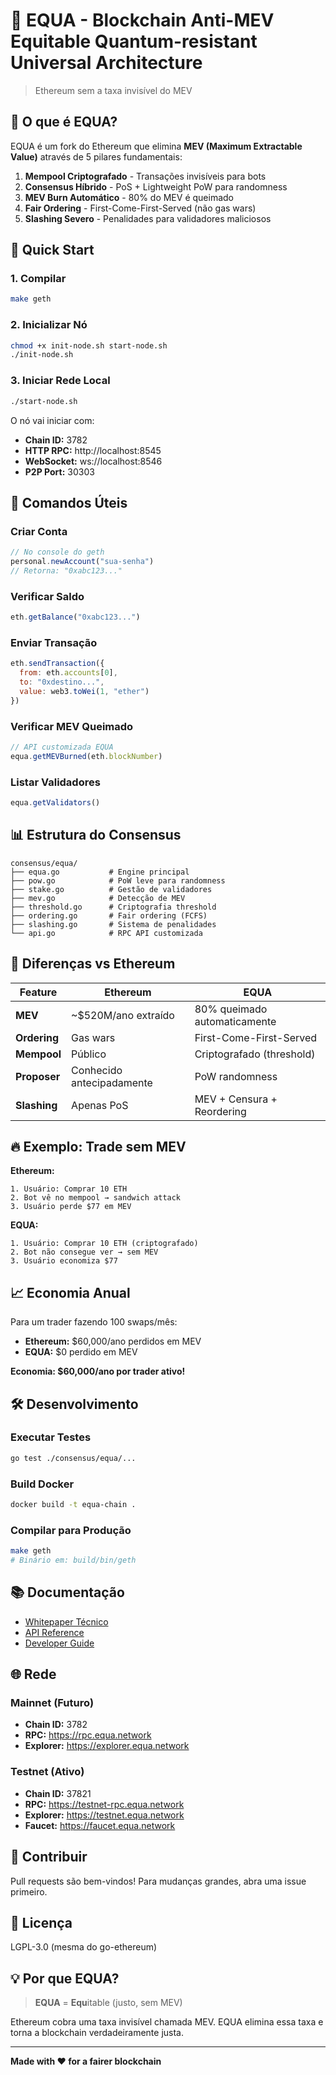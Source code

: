 # 🌟 EQUA - Blockchain Anti-MEV  Equitable Quantum-resistant Universal Architecture

> Ethereum sem a taxa invisível do MEV

## 🎯 O que é EQUA?

EQUA é um fork do Ethereum que elimina **MEV (Maximum Extractable Value)** através de 5 pilares fundamentais:

1. **Mempool Criptografado** - Transações invisíveis para bots
2. **Consensus Híbrido** - PoS + Lightweight PoW para randomness
3. **MEV Burn Automático** - 80% do MEV é queimado
4. **Fair Ordering** - First-Come-First-Served (não gas wars)
5. **Slashing Severo** - Penalidades para validadores maliciosos

## 🚀 Quick Start

### 1. Compilar

```bash
make geth
```

### 2. Inicializar Nó

```bash
chmod +x init-node.sh start-node.sh
./init-node.sh
```

### 3. Iniciar Rede Local

```bash
./start-node.sh
```

O nó vai iniciar com:
- **Chain ID:** 3782
- **HTTP RPC:** http://localhost:8545
- **WebSocket:** ws://localhost:8546
- **P2P Port:** 30303

## 🔧 Comandos Úteis

### Criar Conta

```javascript
// No console do geth
personal.newAccount("sua-senha")
// Retorna: "0xabc123..."
```

### Verificar Saldo

```javascript
eth.getBalance("0xabc123...")
```

### Enviar Transação

```javascript
eth.sendTransaction({
  from: eth.accounts[0],
  to: "0xdestino...",
  value: web3.toWei(1, "ether")
})
```

### Verificar MEV Queimado

```javascript
// API customizada EQUA
equa.getMEVBurned(eth.blockNumber)
```

### Listar Validadores

```javascript
equa.getValidators()
```

## 📊 Estrutura do Consensus

```
consensus/equa/
├── equa.go           # Engine principal
├── pow.go            # PoW leve para randomness
├── stake.go          # Gestão de validadores
├── mev.go            # Detecção de MEV
├── threshold.go      # Criptografia threshold
├── ordering.go       # Fair ordering (FCFS)
├── slashing.go       # Sistema de penalidades
└── api.go            # RPC API customizada
```

## 🎨 Diferenças vs Ethereum

| Feature | Ethereum | EQUA |
|---------|----------|------|
| **MEV** | ~$520M/ano extraído | 80% queimado automaticamente |
| **Ordering** | Gas wars | First-Come-First-Served |
| **Mempool** | Público | Criptografado (threshold) |
| **Proposer** | Conhecido antecipadamente | PoW randomness |
| **Slashing** | Apenas PoS | MEV + Censura + Reordering |

## 🔥 Exemplo: Trade sem MEV

**Ethereum:**
```
1. Usuário: Comprar 10 ETH
2. Bot vê no mempool → sandwich attack
3. Usuário perde $77 em MEV
```

**EQUA:**
```
1. Usuário: Comprar 10 ETH (criptografado)
2. Bot não consegue ver → sem MEV
3. Usuário economiza $77
```

## 📈 Economia Anual

Para um trader fazendo 100 swaps/mês:

- **Ethereum:** $60,000/ano perdidos em MEV
- **EQUA:** $0 perdido em MEV

**Economia: $60,000/ano por trader ativo!**

## 🛠️ Desenvolvimento

### Executar Testes

```bash
go test ./consensus/equa/...
```

### Build Docker

```bash
docker build -t equa-chain .
```

### Compilar para Produção

```bash
make geth
# Binário em: build/bin/geth
```

## 📚 Documentação

- [Whitepaper Técnico](./docs/equa/indice.md)
- [API Reference](./docs/api.md)
- [Developer Guide](./docs/developers.md)

## 🌐 Rede

### Mainnet (Futuro)
- **Chain ID:** 3782
- **RPC:** https://rpc.equa.network
- **Explorer:** https://explorer.equa.network

### Testnet (Ativo)
- **Chain ID:** 37821
- **RPC:** https://testnet-rpc.equa.network
- **Explorer:** https://testnet.equa.network
- **Faucet:** https://faucet.equa.network

## 🤝 Contribuir

Pull requests são bem-vindos! Para mudanças grandes, abra uma issue primeiro.

## 📄 Licença

LGPL-3.0 (mesma do go-ethereum)

## 💡 Por que EQUA?

> **EQUA** = **Equ**itable (justo, sem MEV)

Ethereum cobra uma taxa invisível chamada MEV.
EQUA elimina essa taxa e torna a blockchain verdadeiramente justa.

---

**Made with ❤️ for a fairer blockchain**

